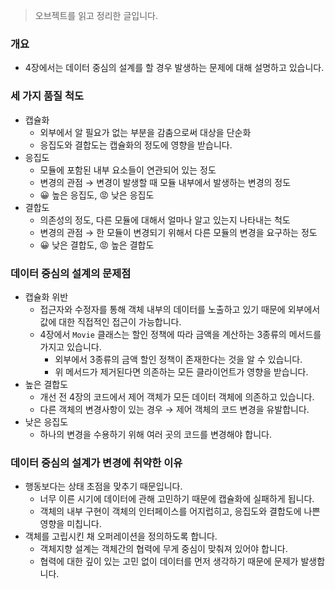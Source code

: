 > 오브젝트를 읽고 정리한 글입니다.
> 

### 개요

- 4장에서는 데이터 중심의 설계를 할 경우 발생하는 문제에 대해 설명하고 있습니다.

### 세 가지 품질 척도

- 캡슐화
    - 외부에서 알 필요가 없는 부분을 감춤으로써 대상을 단순화
    - 응집도와 결합도는 캡슐화의 정도에 영향을 받습니다.
- 응집도
    - 모듈에 포함된 내부 요소들이 연관되어 있는 정도
    - 변경의 관점 → 변경이 발생할 때 모듈 내부에서 발생하는 변경의 정도
    - 😀 높은 응집도, 😡 낮은 응집도
- 결합도
    - 의존성의 정도, 다른 모듈에 대해서 얼마나 알고 있는지 나타내는 척도
    - 변경의 관점 → 한 모듈이 변경되기 위해서 다른 모듈의 변경을 요구하는 정도
    - 😀 낮은 결합도, 😡 높은 결합도

### 데이터 중심의 설계의 문제점

- 캡슐화 위반
    - 접근자와 수정자를 통해 객체 내부의 데이터를 노출하고 있기 때문에 외부에서 값에 대한 직접적인 접근이 가능합니다.
    - 4장에서 `Movie` 클래스는 할인 정책에 따라 금액을 계산하는 3종류의 메서드를 가지고 있습니다.
        - 외부에서 3종류의 금액 할인 정책이 존재한다는 것을 알 수 있습니다.
        - 위 메서드가 제거된다면 의존하는 모든 클라이언트가 영향을 받습니다.
- 높은 결합도
    - 개선 전 4장의 코드에서 제어 객체가 모든 데이터 객체에 의존하고 있습니다.
    - 다른 객체의 변경사항이 있는 경우 → 제어 객체의 코드 변경을 유발합니다.
- 낮은 응집도
    - 하나의 변경을 수용하기 위해 여러 곳의 코드를 변경해야 합니다.

### 데이터 중심의 설계가 변경에 취약한 이유

- 행동보다는 상태 초점을 맞추기 때문입니다.
    - 너무 이른 시기에 데이터에 관해 고민하기 때문에 캡슐화에 실패하게 됩니다.
    - 객체의 내부 구현이 객체의 인터페이스를 어지럽히고, 응집도와 결합도에 나쁜 영향을 미칩니다.
- 객체를 고립시킨 채 오퍼레이션을 정의하도록 합니다.
    - 객체지향 설계는 객체간의 협력에 무게 중심이 맞춰져 있어야 합니다.
    - 협력에 대한 깊이 있는 고민 없이 데이터를 먼저 생각하기 때문에 문제가 발생합니다.